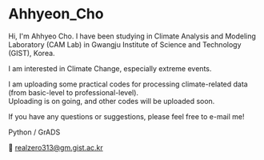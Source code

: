 # Ahhyeon_Cho

Hi, I'm Ahhyeo Cho. 
I have been studying in Climate Analysis and Modeling Laboratory (CAM Lab) in Gwangju Institute of Science and Technology (GIST), Korea.

I am interested in Climate Change, especially extreme events.

I am uploading some practical codes for processing climate-related data (from basic-level to professional-level).  
Uploading is on going, and other codes will be uploaded soon.

If you have any questions or suggestions, please feel free to e-mail me!

Python / GrADS

📧 realzero313@gm.gist.ac.kr
